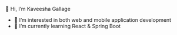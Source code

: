👋 Hi, I’m Kaveesha Gallage

- 👀 I’m interested in both web and mobile application development
- 🌱 I’m currently learning React & Spring Boot

